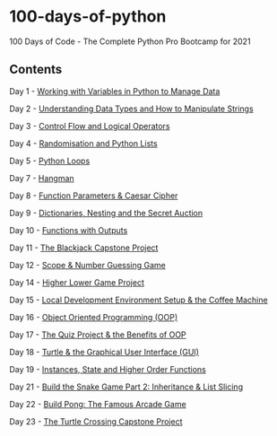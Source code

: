 # 100-days-of-python
100 Days of Code - The Complete Python Pro Bootcamp for 2021

## Contents

Day 1 - [Working with Variables in Python to Manage Data][d1]

Day 2 - [Understanding Data Types and How to Manipulate Strings][d2]

Day 3 - [Control Flow and Logical Operators][d3]

Day 4 - [Randomisation and Python Lists][d4]

Day 5 - [Python Loops][d5]

Day 7 - [Hangman][d7]

Day 8 - [Function Parameters & Caesar Cipher][d8]

Day 9 - [Dictionaries, Nesting and the Secret Auction][d9]

Day 10 - [Functions with Outputs][d10]

Day 11 - [The Blackjack Capstone Project][d11]

Day 12 - [Scope & Number Guessing Game][d12]

Day 14 - [Higher Lower Game Project][d14]

Day 15 - [Local Development Environment Setup & the Coffee Machine][d15]

Day 16 - [Object Oriented Programming (OOP)][d16]

Day 17 - [The Quiz Project & the Benefits of OOP][d17]

Day 18 - [Turtle & the Graphical User Interface (GUI)][d18]

Day 19 - [Instances, State and Higher Order Functions][d19]

Day 21 - [Build the Snake Game Part 2: Inheritance & List Slicing][d21]

Day 22 - [Build Pong: The Famous Arcade Game][d22]

Day 23 - [The Turtle Crossing Capstone Project][d23]

[d1]: <https://github.com/devfrompoa/100-days-of-python/tree/main/band-name-generator>
[d2]: <https://github.com/devfrompoa/100-days-of-python/tree/main/tip-calculator>
[d3]: <https://github.com/devfrompoa/100-days-of-python/tree/main/treasure-island>
[d4]: <https://github.com/devfrompoa/100-days-of-python/tree/main/rock-paper-scissors>
[d5]: <https://github.com/devfrompoa/100-days-of-python/tree/main/password-generator>
[d7]: <https://github.com/devfrompoa/100-days-of-python/tree/main/Hangman>
[d8]: <https://github.com/devfrompoa/100-days-of-python/tree/main/caesar-cipher>
[d9]: <https://github.com/devfrompoa/100-days-of-python/tree/main/blind-auction>
[d10]: <https://github.com/devfrompoa/100-days-of-python/tree/main/calculator>
[d11]: <https://github.com/devfrompoa/100-days-of-python/tree/main/blackjack>
[d12]: <https://github.com/devfrompoa/100-days-of-python/tree/main/guess-the-number>
[d14]: <https://github.com/devfrompoa/100-days-of-python/tree/main/higher-lower>
[d15]: <https://github.com/devfrompoa/100-days-of-python/tree/main/CoffeeMachine>
[d16]: <https://github.com/devfrompoa/100-days-of-python/tree/main/oop-coffee-machine>
[d17]: <https://github.com/devfrompoa/100-days-of-python/tree/main/quiz-game>
[d18]: <https://github.com/devfrompoa/100-days-of-python/tree/main/hirst-painting>
[d19]: <https://github.com/devfrompoa/100-days-of-python/tree/main/turtle-race>
[d21]: <https://github.com/devfrompoa/100-days-of-python/tree/main/snake_game>
[d22]: <https://github.com/devfrompoa/100-days-of-python/tree/main/Pong>
[d23]: <https://github.com/devfrompoa/100-days-of-python/tree/main/turtle-crossing>
